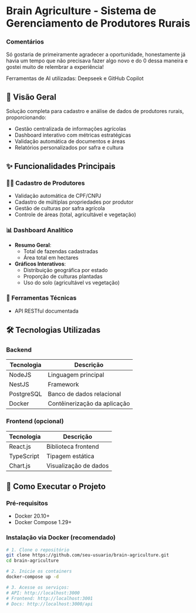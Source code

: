 # Brain Agriculture - Sistema de Gerenciamento de Produtores Rurais

### Comentários
Só gostaria de primeiramente agradecer a oportunidade, honestamente
já havia um tempo que não precisava fazer algo novo e do 0 dessa maneira
e gostei muito de relembrar a experiência!

Ferramentas de AI utilizadas: Deepseek e GitHub Copilot

## 📌 Visão Geral

Solução completa para cadastro e análise de dados de produtores rurais, proporcionando:

- Gestão centralizada de informações agrícolas
- Dashboard interativo com métricas estratégicas
- Validação automática de documentos e áreas
- Relatórios personalizados por safra e cultura

## ✨ Funcionalidades Principais

### 👨‍🌾 Cadastro de Produtores
- Validação automática de CPF/CNPJ
- Cadastro de múltiplas propriedades por produtor
- Gestão de culturas por safra agrícola
- Controle de áreas (total, agricultável e vegetação)

### 📊 Dashboard Analítico
- **Resumo Geral**:
  - Total de fazendas cadastradas
  - Área total em hectares
- **Gráficos Interativos**:
  - Distribuição geográfica por estado
  - Proporção de culturas plantadas
  - Uso do solo (agricultável vs vegetação)

### 🔧 Ferramentas Técnicas
- API RESTful documentada

## 🛠️ Tecnologias Utilizadas

### Backend
| Tecnologia       | Descrição                          |
|------------------|------------------------------------|
| NodeJS           | Linguagem principal                |
| NestJS           | Framework                          |
| PostgreSQL       | Banco de dados relacional          |
| Docker           | Contêinerização da aplicação       |

### Frontend (opcional)
| Tecnologia       | Descrição                          |
|------------------|------------------------------------|
| React.js         | Biblioteca frontend                |
| TypeScript       | Tipagem estática                   |
| Chart.js         | Visualização de dados              |

## 🚀 Como Executar o Projeto


### Pré-requisitos
- Docker 20.10+
- Docker Compose 1.29+

### Instalação via Docker (recomendado)
```bash
# 1. Clone o repositório
git clone https://github.com/seu-usuario/brain-agriculture.git
cd brain-agriculture

# 2. Inicie os containers
docker-compose up -d

# 3. Acesse os serviços:
# API: http://localhost:3000
# Frontend: http://localhost:3001
# Docs: http://localhost:3000/api



